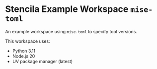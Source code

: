 # Stencila Example Workspace `mise-toml`

An example workspace using `mise.toml` to specify tool versions.

This workspace uses:
- Python 3.11
- Node.js 20
- UV package manager (latest)
